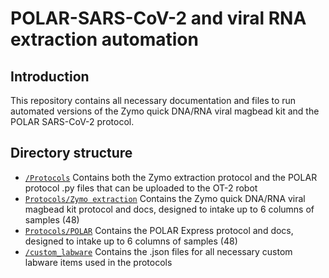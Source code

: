# POLAR-SARS-CoV-2 and viral RNA extraction automation

## Introduction
This repository contains all necessary documentation and files to run automated versions of the Zymo quick DNA/RNA viral magbead kit and the POLAR SARS-CoV-2 protocol. 

## Directory structure
* [`/Protocols`](https://github.com/Zanecrc1/POLAR-SARS-CoV-2-Automation-for-OT-2/tree/master/Protocols) Contains both the Zymo extraction protocol and the POLAR protocol .py files that can be uploaded to the OT-2 robot
* [`Protocols/Zymo extraction`](https://github.com/Zanecrc1/POLAR-SARS-CoV-2-Automation-for-OT-2/tree/master/Protocols/Zymo%20extraction) Contains the Zymo quick DNA/RNA viral magbead kit protocol and docs, designed to intake up to 6 columns of samples (48)
* [`Protocols/POLAR`](https://github.com/Zanecrc1/POLAR-SARS-CoV-2-Automation-for-OT-2/tree/master/Protocols/POLAR) Contains the POLAR Express protocol and docs, designed to intake up to 6 columns of samples (48)
* [`/custom_labware`](https://github.com/Zanecrc1/POLAR-SARS-CoV-2-Automation-for-OT-2/tree/master/custom_labware) Contains the .json files for all necessary custom labware items used in the protocols
